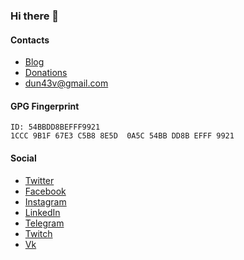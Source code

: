 ### Hi there 👋

#### Contacts

- [Blog](https://dunaev.dev/)
- [Donations](https://donation-form.github.io/)
- [dun43v@gmail.com](mailto:dun43v@gmail.com)

#### GPG Fingerprint

```
ID: 54BBDD8BEFFF9921
1CCC 9B1F 67E3 C5B8 8E5D  0A5C 54BB DD8B EFFF 9921
```

#### Social

- [Twitter](https://twitter.com/dun43v)
- [Facebook](https://facebook.com/dun43v)
- [Instagram](https://instagram.com/dun43v)
- [LinkedIn](https://linkedin.com/in/dun43v)
- [Telegram](https://t.me/dun43v)
- [Twitch](https://twitch.tv/dun43v)
- [Vk](https://vk.com/dun43v)
